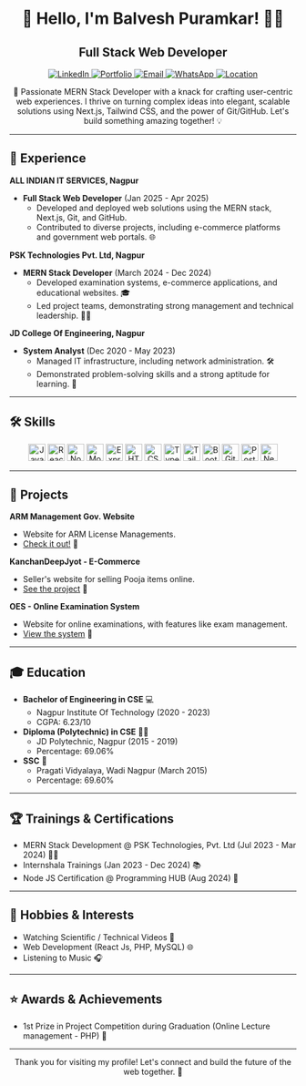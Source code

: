 <div align="center">
    <h1>👋 Hello, I'm Balvesh Puramkar! 👨‍💻</h1>
    <h2>Full Stack Web Developer</h2>
    <p>
        <a href="https://linkedin.com/in/balvesh" target="_blank">
            <img src="https://img.shields.io/badge/LinkedIn-0077B5?style=for-the-badge&logo=linkedin&logoColor=white" alt="LinkedIn">
        </a>
        <a href="https://balvesh.web.app" target="_blank">
            <img src="https://img.shields.io/badge/Portfolio-000000?style=for-the-badge&logo=globe&logoColor=white" alt="Portfolio">
        </a>
        <a href="mailto:developer.balvesh@gmail.com">
            <img src="https://img.shields.io/badge/Email-D14836?style=for-the-badge&logo=gmail&logoColor=white" alt="Email">
        </a>
        <a href="https://wa.me/918208940419" target="_blank">
            <img src="https://img.shields.io/badge/Phone-%2B91%2082089%2040419-green?style=for-the-badge&logo=whatsapp&logoColor=white" alt="WhatsApp">
        </a>
        <a href="https://www.google.com/maps/place/Nagpur,+Maharashtra/@21.1458,79.0882,11z" target="_blank">
            <img src="https://img.shields.io/badge/Location-Nagpur,%20Maharashtra-blue?style=for-the-badge&logo=location&logoColor=white" alt="Location">
        </a>
    </p>
</div>

<p align="center">
    🚀 Passionate MERN Stack Developer with a knack for crafting user-centric web experiences. I thrive on turning complex ideas into elegant, scalable solutions using Next.js, Tailwind CSS, and the power of Git/GitHub. Let's build something amazing together! 💡
</p>

---

## 💼 Experience

**ALL INDIAN IT SERVICES, Nagpur**
* **Full Stack Web Developer** (Jan 2025 - Apr 2025)
    * Developed and deployed web solutions using the MERN stack, Next.js, Git, and GitHub.
    * Contributed to diverse projects, including e-commerce platforms and government web portals. 🌐

**PSK Technologies Pvt. Ltd, Nagpur**
* **MERN Stack Developer** (March 2024 - Dec 2024)
    * Developed examination systems, e-commerce applications, and educational websites. 🎓
    * Led project teams, demonstrating strong management and technical leadership. 👨‍💼

**JD College Of Engineering, Nagpur**
* **System Analyst** (Dec 2020 - May 2023)
    * Managed IT infrastructure, including network administration. 🛠️
    * Demonstrated problem-solving skills and a strong aptitude for learning. 🧠

---

## 🛠️ Skills

<p align="center">
    <img src="https://upload.wikimedia.org/wikipedia/commons/9/99/Unofficial_JavaScript_logo_2.svg" alt="JavaScript" width="30" height="30"/>
    <img src="https://upload.wikimedia.org/wikipedia/commons/a/a7/React-icon.svg" alt="React" width="30" height="30"/>
    <img src="https://nodejs.org/static/images/logo-light.svg" alt="Node.js" width="30" height="30"/>
    <img src="https://www.mongodb.com/community/forums/uploads/default/original/2X/6/6f81b99f4d7c954b8e55d5f8546e797f59458dc4.png" alt="MongoDB" width="30" height="30"/>
    <img src="https://upload.wikimedia.org/wikipedia/commons/d/d9/Node.js_logo.svg/800px-Node.js_logo.svg.png" alt="Express.js" width="30" height="30"/>
    <img src="https://upload.wikimedia.org/wikipedia/commons/6/61/HTML5_logo_and_wordmark.svg" alt="HTML5" width="30" height="30"/>
    <img src="https://upload.wikimedia.org/wikipedia/commons/d/d5/CSS3_logo_and_wordmark.svg" alt="CSS3" width="30" height="30"/>
    <img src="https://upload.wikimedia.org/wikipedia/commons/4/4c/Typescript_logo_2020.svg" alt="TypeScript" width="30" height="30"/>
    <img src="https://tailwindcss.com/_next/static/media/tailwind-logo.76e98a64.svg" alt="Tailwind CSS" width="30" height="30"/>
    <img src="https://getbootstrap.com/docs/5.3/assets/brand/bootstrap-logo-white.svg" alt="Bootstrap" width="30" height="30"/>
    <img src="https://git-scm.com/images/logos/downloads/Git-Icon-1788C.svg" alt="Git" width="30" height="30"/>
    <img src="https://www.vectorlogo.zone/logos/getpostman/getpostman-icon.svg" alt="Postman" width="30" height="30"/>
    <img src="https://upload.wikimedia.org/wikipedia/commons/8/8e/Nextjs-logo.svg" alt="Next.js" width="30" height="30"/>
</p>

---

## 🚀 Projects

**ARM Management Gov. Website**
* Website for ARM License Managements.
* [Check it out!](https://armslicensechanda.in) 🔗

**KanchanDeepJyot - E-Commerce**
* Seller's website for selling Pooja items online.
* [See the project](https://kanchandeep.allindianitservices.com) 🛒

**OES - Online Examination System**
* Website for online examinations, with features like exam management.
* [View the system](https://oesbalvesh.onrender.com) 📝

---

## 🎓 Education

* **Bachelor of Engineering in CSE** 💻
    * Nagpur Institute Of Technology (2020 - 2023)
    * CGPA: 6.23/10
* **Diploma (Polytechnic) in CSE** 👨‍🎓
    * JD Polytechnic, Nagpur (2015 - 2019)
    * Percentage: 69.06%
* **SSC** 🏫
    * Pragati Vidyalaya, Wadi Nagpur (March 2015)
    * Percentage: 69.60%

---

## 🏆 Trainings & Certifications

* MERN Stack Development @ PSK Technologies, Pvt. Ltd (Jul 2023 - Mar 2024) 👨‍💻
* Internshala Trainings (Jan 2023 - Dec 2024) 📚
* Node JS Certification @ Programming HUB (Aug 2024) 📜

---

## 🎉 Hobbies & Interests

* Watching Scientific / Technical Videos 🔭
* Web Development (React Js, PHP, MySQL) 🌐
* Listening to Music 🎧

---

## ⭐ Awards & Achievements

* 1st Prize in Project Competition during Graduation (Online Lecture management - PHP) 🥇

---

<p align="center">
    Thank you for visiting my profile! Let's connect and build the future of the web together. 🚀
</p>
